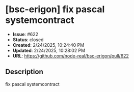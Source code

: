 # [bsc-erigon] fix pascal systemcontract

- **Issue**: #622
- **Status**: closed
- **Created**: 2/24/2025, 10:24:40 PM
- **Updated**: 2/24/2025, 10:28:02 PM
- **URL**: https://github.com/node-real/bsc-erigon/pull/622

## Description

fix pascal systemcontract